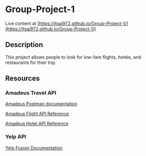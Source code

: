 # Group-Project-1

Live content at [https://jtsai972.github.io/Group-Project-1/](https://jtsai972.github.io/Group-Project-1/)

## Description
This project allows people to look for low-fare flights, hotels, and restaurants for their trip.

## Resources
### Amadeus Travel API
[Amadeus Postman documentation](https://documenter.getpostman.com/view/2672636/RWEcPfuJ?version=latest#8196c48f-30f9-4e3b-8590-e22f96da8326)

[Amadeus Flight API Reference](https://developers.amadeus.com/self-service/category/air/api-doc/flight-low-fare-search/api-reference)

[Amadeus Hotel API Reference](https://developers.amadeus.com/self-service/category/hotel/api-doc/hotel-search/api-reference)

### Yelp API
[Yelp Fusion Documentation](https://www.yelp.com/developers/documentation/v3/)
